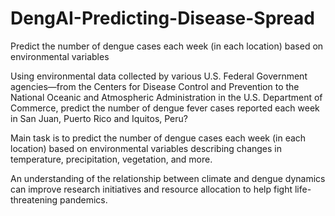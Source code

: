 # DengAI-Predicting-Disease-Spread
Predict the number of dengue cases each week (in each location) based on environmental variables


Using environmental data collected by various U.S. Federal Government agencies—from the Centers for Disease Control and Prevention to the National Oceanic and Atmospheric Administration in the U.S. Department of Commerce, predict the number of dengue fever cases reported each week in San Juan, Puerto Rico and Iquitos, Peru?

Main task is to predict the number of dengue cases each week (in each location) based on environmental variables describing changes in temperature, precipitation, vegetation, and more.

An understanding of the relationship between climate and dengue dynamics can improve research initiatives and resource allocation to help fight life-threatening pandemics.
